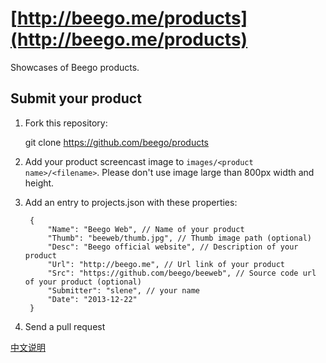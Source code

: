 # [http://beego.me/products](http://beego.me/products)

Showcases of Beego products.

## Submit your product

1. Fork this repository:

    git clone https://github.com/beego/products

2. Add your product screencast image to `images/<product name>/<filename>`. Please don't use image large than 800px width and height.

3. Add an entry to projects.json with these properties:

        {
        	"Name": "Beego Web", // Name of your product
        	"Thumb": "beeweb/thumb.jpg", // Thumb image path (optional)
        	"Desc": "Beego official website", // Description of your product
        	"Url": "http://beego.me", // Url link of your product
        	"Src": "https://github.com/beego/beeweb", // Source code url of your product (optional)
        	"Submitter": "slene", // your name
        	"Date": "2013-12-22"
        }

4. Send a pull request

[中文说明](https://github.com/beego/products/blob/master/README_zh.md)
